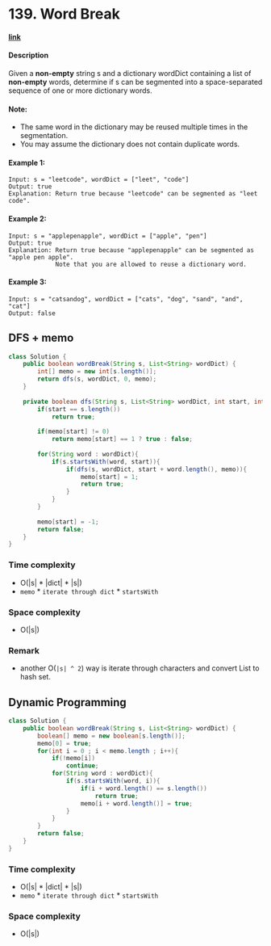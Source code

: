 # 139. Word Break

#### [link](https://leetcode.com/problems/word-break/) 

#### Description
Given a **non-empty** string s and a dictionary wordDict containing a list of **non-empty** words, determine if s can be segmented into a space-separated sequence of one or more dictionary words.

#### Note:
* The same word in the dictionary may be reused multiple times in the segmentation.
* You may assume the dictionary does not contain duplicate words.

#### Example 1:
```
Input: s = "leetcode", wordDict = ["leet", "code"]
Output: true
Explanation: Return true because "leetcode" can be segmented as "leet code".
```
#### Example 2:
```
Input: s = "applepenapple", wordDict = ["apple", "pen"]
Output: true
Explanation: Return true because "applepenapple" can be segmented as "apple pen apple".
             Note that you are allowed to reuse a dictionary word.
```

#### Example 3:
```
Input: s = "catsandog", wordDict = ["cats", "dog", "sand", "and", "cat"]
Output: false
```

## DFS + memo
```java
class Solution {
    public boolean wordBreak(String s, List<String> wordDict) {
        int[] memo = new int[s.length()];
        return dfs(s, wordDict, 0, memo);
    }
    
    private boolean dfs(String s, List<String> wordDict, int start, int[] memo){
        if(start == s.length())
            return true;
        
        if(memo[start] != 0)
            return memo[start] == 1 ? true : false;
        
        for(String word : wordDict){
            if(s.startsWith(word, start)){
                if(dfs(s, wordDict, start + word.length(), memo)){
                    memo[start] = 1;
                    return true;
                }
            }
        }
        
        memo[start] = -1;
        return false;
    }
}
```
### Time complexity
* O(|s| * |dict| * |s|)
* `memo` * `iterate through dict` * `startsWith`
### Space complexity
* O(|s|)
### Remark
* another O(`|s| ^ 2`) way is iterate through characters and convert List to hash set.

## Dynamic Programming
```java
class Solution {
    public boolean wordBreak(String s, List<String> wordDict) {
        boolean[] memo = new boolean[s.length()];
        memo[0] = true;
        for(int i = 0 ; i < memo.length ; i++){
            if(!memo[i])
                continue;
            for(String word : wordDict){
                if(s.startsWith(word, i)){
                    if(i + word.length() == s.length())
                        return true;
                    memo[i + word.length()] = true;
                }
            }
        }
        return false;
    }
}
```
### Time complexity
* O(|s| * |dict| * |s|)
* `memo` * `iterate through dict` * `startsWith`
### Space complexity
* O(|s|)